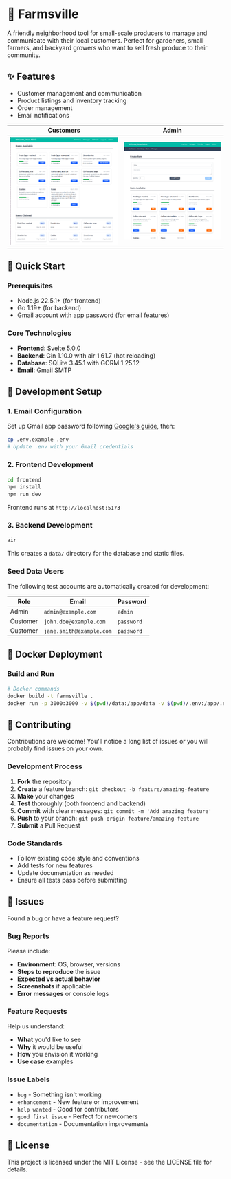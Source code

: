 # 🌱 Farmsville

A friendly neighborhood tool for small-scale producers to manage and communicate with their local customers. Perfect for gardeners, small farmers, and backyard growers who want to sell fresh produce to their community.

## ✨ Features

- Customer management and communication
- Product listings and inventory tracking
- Order management
- Email notifications

| Customers                                        | Admin                                        |
| ------------------------------------------------ | -------------------------------------------- |
| ![Dashboard](frontend/static/customer_photo.png) | ![Products](frontend/static/admin_photo.png) |

## 🚀 Quick Start

### Prerequisites

- Node.js 22.5.1+ (for frontend)
- Go 1.19+ (for backend)
- Gmail account with app password (for email features)

### Core Technologies

- **Frontend**: Svelte 5.0.0
- **Backend**: Gin 1.10.0 with air 1.61.7 (hot reloading)
- **Database**: SQLite 3.45.1 with GORM 1.25.12
- **Email**: Gmail SMTP

## 🔧 Development Setup

### 1. Email Configuration

Set up Gmail app password following [Google's guide](https://support.google.com/mail/answer/185833?hl=en), then:

```bash
cp .env.example .env
# Update .env with your Gmail credentials
```

### 2. Frontend Development

```bash
cd frontend
npm install
npm run dev
```

Frontend runs at `http://localhost:5173`

### 3. Backend Development

```bash
air
```

This creates a `data/` directory for the database and static files.

### Seed Data Users

The following test accounts are automatically created for development:

| Role     | Email                    | Password   |
| -------- | ------------------------ | ---------- |
| Admin    | `admin@example.com`      | `admin`    |
| Customer | `john.doe@example.com`   | `password` |
| Customer | `jane.smith@example.com` | `password` |

## 🐳 Docker Deployment

### Build and Run

```bash
# Docker commands
docker build -t farmsville .
docker run -p 3000:3000 -v $(pwd)/data:/app/data -v $(pwd)/.env:/app/.env farmsville
```

## 🤝 Contributing

Contributions are welcome! You'll notice a long list of issues or you will probably find issues on your own.

### Development Process

1. **Fork** the repository
2. **Create** a feature branch: `git checkout -b feature/amazing-feature`
3. **Make** your changes
4. **Test** thoroughly (both frontend and backend)
5. **Commit** with clear messages: `git commit -m 'Add amazing feature'`
6. **Push** to your branch: `git push origin feature/amazing-feature`
7. **Submit** a Pull Request

### Code Standards

- Follow existing code style and conventions
- Add tests for new features
- Update documentation as needed
- Ensure all tests pass before submitting

## 🐛 Issues

Found a bug or have a feature request?

### Bug Reports

Please include:

- **Environment**: OS, browser, versions
- **Steps to reproduce** the issue
- **Expected vs actual behavior**
- **Screenshots** if applicable
- **Error messages** or console logs

### Feature Requests

Help us understand:

- **What** you'd like to see
- **Why** it would be useful
- **How** you envision it working
- **Use case** examples

### Issue Labels

- `bug` - Something isn't working
- `enhancement` - New feature or improvement
- `help wanted` - Good for contributors
- `good first issue` - Perfect for newcomers
- `documentation` - Documentation improvements

## 📄 License

This project is licensed under the MIT License - see the LICENSE file for details.

